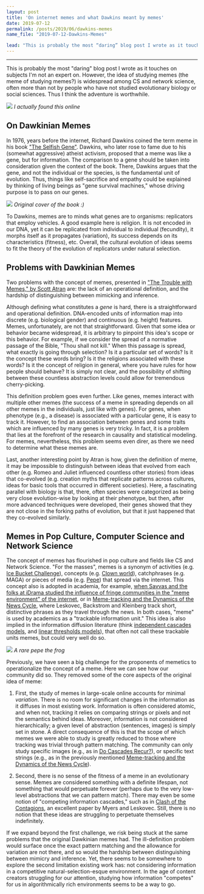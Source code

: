 ```yaml
---
layout: post
title: 'On internet memes and what Dawkins meant by memes'
date: 2019-07-12
permalink: /posts/2019/06/dawkins-memes
name_file: "2019-07-12-Dawkins-Memes"

lead: "This is probably the most “daring” blog post I wrote as it touches on subjects I’m not an expert on. However, the idea of studying memes (the meme of studying memes?) is widespread among CS and network science, often more than not by people that do not have studied evolutionary biology or social sciences. Thus I think the adventure is worthwhile."
---
```


---
This is probably the most "daring" blog post I wrote as it touches on subjects I'm not an expert on. However, the idea of studying memes (the meme of studying memes?) is widespread among CS and network science, often more than not by people who have not studied evolutionary biology or social sciences. Thus I think the adventure is worthwhile. 

<img src="{{ site.baseurl }}/images/2019-07-12-Dawkins-Memes/dawkins_meme.jpg" >
<em>I actually found this online</em>

## On Dawkinian Memes


In 1976, years before the internet, Richard Dawkins coined the term meme in his book ["The Selfish Gene"](https://en.wikipedia.org/wiki/The_Selfish_Gene). Dawkins, who later rose to fame due to his (somewhat aggressive) atheist activism, proposed that a meme was like a gene, but for information. The comparison to a gene should be taken into consideration given the context of the book. There, Dawkins argues that the gene, and not the individual or the species, is the fundamental unit of evolution. Thus, things like self-sacrifice and empathy could be explained by thinking of living beings as "gene survival machines," whose driving purpose is to pass on our genes.

<img src="{{ site.baseurl }}/images/2019-07-12-Dawkins-Memes/The_Selfish_Gene3.jpg" >
<em>Original cover of the book :)</em>

To Dawkins, memes are to minds what genes are to organisms: replicators that employ vehicles. A good example here is religion. It is not encoded in our DNA, yet it can be replicated from individual to individual (fecundity), it morphs itself as it propagates (variation), its success depends on its characteristics (fitness), etc. Overall, the cultural evolution of ideas seems to fit the theory of the evolution of replicators under natural selection.

## Problems with Dawkinian Memes

Two problems with the concept of memes, presented in ["The Trouble with Memes," by Scott Atran](https://link.springer.com/content/pdf/10.1007/s12110-001-1003-0.pdf
) are:
the lack of an operational definition, and
the hardship of distinguishing between mimicking and inference.

Although defining what constitutes a _gene_ is hard, there is a straightforward and operational definition. DNA-encoded units of information map into discrete (e.g. biological gender) and continuous (e.g. height) features. Memes, unfortunately, are not that straightforward. Given that some idea or behavior became widespread, it is arbitrary to pinpoint this idea's scope or this behavior. For example, if we consider the spread of a normative passage of the Bible, "Thou shall not kill." When this passage is spread, what exactly is going through selection? Is it a particular set of words? Is it the concept these words bring? Is it the religions associated with these words? Is it the concept of religion in general, where you have rules for how people should behave? It is simply not clear, and the possibility of shifting between these countless abstraction levels could allow for tremendous cherry-picking. 

This definition problem goes even further.
Like genes, memes interact with multiple other memes (the success of a meme in spreading depends on all other memes in the individuals, just like with genes). For genes, when phenotype (e.g., a disease) is associated with a particular gene, it is easy to track it. However, to find an association between genes and some traits which are influenced by many genes is very tricky. In fact, it is a problem that lies at the forefront of the research in causality and statistical modeling. For memes, nevertheless, this problem seems even direr, as there we need to determine what these memes are.

Last, another interesting point by Atran is how, given the definition of meme, it may be impossible to distinguish between ideas that evolved from each other (e.g. Romeo and Juliet influenced countless other stories) from ideas that co-evolved (e.g. creation myths that replicate patterns across cultures, ideas for basic tools that occurred in different societies). Here, a fascinating parallel with biology is that, there, often species were categorized as being very close evolution-wise by looking at their phenotype, but then, after more advanced techniques were developed, their genes showed that they are not close in the forking paths of evolution, but that it just happened that they co-evolved similarly. 

## Memes in Pop Culture, Computer Science and Network Science

The concept of memes has flourished in pop culture and fields like CS and Network Science. "For the masses", memes is a synonym of activities (e.g. [Ice Bucket Challenge](https://knowyourmeme.com/memes/ice-bucket-challenge)), concepts (e.g. [Clown world](https://knowyourmeme.com/memes/clown-pepe-honk-honk-clown-world)), catchphrases (e.g. MAGA) or pieces of media (e.g. [Pepe](https://knowyourmeme.com/memes/pepe-the-frog)) that spread via the internet. This concept also is adopted in academia, for example, [when 
Savvas and the folks at iDrama studied the influence of fringe communities in the "meme environment" of the internet](https://arxiv.org/abs/1805.12512), or in [Meme-tracking and the Dynamics of the News Cycle](https://dl.acm.org/citation.cfm?id=1557077), where Leskovec, Backstrom and Kleinberg track short, distinctive phrases as they travel through the news.
 In both cases, "meme" is used by academics as a "trackable information unit." This idea is also implied in the information diffusion literature (think [independent cascades models](https://link.springer.com/article/10.1023/A:1011122126881), and [linear thresholds models](https://www.journals.uchicago.edu/doi/abs/10.1086/226707)), that often not call these trackable units memes, but could very well do so.
 
 
<img src="{{ site.baseurl }}/images/2019-07-12-Dawkins-Memes/rare_pepe.jpg" >
<em>A rare pepe the frog</em>

 Previously, we have seen a big challenge for the proponents of memetics to operationalize the concept of a meme. Here we can see how our community did so. They removed some of the core aspects of the original idea of meme:
 
1. First, the study of memes in large-scale online accounts for minimal *variation*. There is no room for significant changes in the information as it diffuses in most existing work. Information is often considered atomic, and when not, tracking it relies on comparing strings or pixels and not the semantics behind ideas. Moreover, information is not considered hierarchically; a given level of abstraction (sentences, images) is simply set in stone. A direct consequence of this is that the scope of which memes we were able to study is greatly reduced to those where tracking was trivial through pattern matching. The community can only study specific images (e.g., as in [Do Cascades Recur?](https://dl.acm.org/citation.cfm?id=2882993)), or specific text strings (e.g., as in the previously mentioned [Meme-tracking and the Dynamics of the News Cycle](https://dl.acm.org/citation.cfm?id=1557077)). 

2. Second, there is no sense of the fitness of a meme in an evolutionary sense. Memes are considered something with a definite lifespan, not something that would perpetuate forever (perhaps due to the very low-level abstractions that we can pattern match). There may even be some notion of "competing information cascades," such as in [Clash of the Contagions](http://dx.doi.org/10.1109/ICDM.2012.159), an excellent paper by Myers and Leskovec. Still, there is no notion that these ideas are struggling to perpetuate themselves indefinitely.

If we expand beyond the first challenge, we risk being stuck at the same problems that the original Dawkinian memes had. The ill-definition problem would surface once the exact pattern matching and the allowance for variation are not there, and so would the hardship between distinguishing between mimicry and inference. Yet, there seems to be somewhere to explore the second limitation existing work has: not considering information in a competitive natural-selection-esque environment. In the age of content creators struggling for our attention, studying how information "competes" for us in algorithmically rich environments seems to be a way to go.
